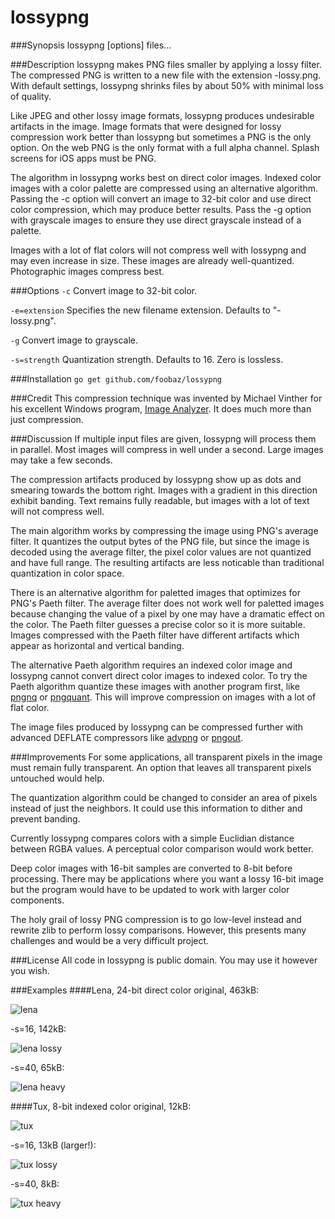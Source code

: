 lossypng
========

###Synopsis
lossypng [options] files...

###Description
lossypng makes PNG files smaller by applying a lossy filter. The compressed PNG
is written to a new file with the extension -lossy.png. With default settings,
lossypng shrinks files by about 50% with minimal loss of quality.

Like JPEG and other lossy image formats, lossypng produces undesirable artifacts
in the image. Image formats that were designed for lossy compression work
better than lossypng but sometimes a PNG is the only option. On the web PNG is
the only format with a full alpha channel. Splash screens for iOS apps must be
PNG.

The algorithm in lossypng works best on direct color images. Indexed color
images with a color palette are compressed using an alternative algorithm.
Passing the -c option will convert an image to 32-bit color and use direct
color compression, which may produce better results. Pass the -g option with
grayscale images to ensure they use direct grayscale instead of a palette.

Images with a lot of flat colors will not compress well with lossypng and may
even increase in size. These images are already well-quantized. Photographic
images compress best.

###Options
`-c`
Convert image to 32-bit color.

`-e=extension`
Specifies the new filename extension. Defaults to "-lossy.png".

`-g`
Convert image to grayscale.

`-s=strength`
Quantization strength. Defaults to 16. Zero is lossless.

###Installation
`go get github.com/foobaz/lossypng`

###Credit
This compression technique was invented by Michael Vinther for his excellent
Windows program, [Image Analyzer](http://meesoft.logicnet.dk/Analyzer/). It
does much more than just compression.

###Discussion
If multiple input files are given, lossypng will process them in parallel. Most
images will compress in well under a second. Large images may take a few
seconds.

The compression artifacts produced by lossypng show up as dots and smearing
towards the bottom right. Images with a gradient in this direction exhibit
banding. Text remains fully readable, but images with a lot of text will not
compress well.

The main algorithm works by compressing the image using PNG's average filter. It
quantizes the output bytes of the PNG file, but since the image is decoded
using the average filter, the pixel color values are not quantized and have full
range. The resulting artifacts are less noticable than traditional quantization
in color space.

There is an alternative algorithm for paletted images that optimizes for PNG's
Paeth filter. The average filter does not work well for paletted images because
changing the value of a pixel by one may have a dramatic effect on the color.
The Paeth filter guesses a precise color so it is more suitable. Images
compressed with the Paeth filter have different artifacts which appear as
horizontal and vertical banding.

The alternative Paeth algorithm requires an indexed color image and lossypng
cannot convert direct color images to indexed color. To try the Paeth algorithm
quantize these images with another program first, like
[pngnq](http://pngnq.sourceforge.net/) or [pngquant](http://pngquant.org/).
This will improve compression on images with a lot of flat color.

The image files produced by lossypng can be compressed further with advanced
DEFLATE compressors like
[advpng](http://advancemame.sourceforge.net/comp-readme.html) or
[pngout](http://advsys.net/ken/utils.htm).

###Improvements
For some applications, all transparent pixels in the image must remain fully
transparent. An option that leaves all transparent pixels untouched would help.

The quantization algorithm could be changed to consider an area of pixels
instead of just the neighbors. It could use this information to dither and
prevent banding.

Currently lossypng compares colors with a simple Euclidian distance between
RGBA values. A perceptual color comparison would work better.

Deep color images with 16-bit samples are converted to 8-bit before processing.
There may be applications where you want a lossy 16-bit image but the
program would have to be updated to work with larger color components.

The holy grail of lossy PNG compression is to go low-level instead and rewrite
zlib to perform lossy comparisons. However, this presents many challenges and
would be a very difficult project.

###License
All code in lossypng is public domain. You may use it however you wish.

###Examples
####Lena, 24-bit direct color
original, 463kB:

![lena](http://frammish.org/lossypng/lena.png)

-s=16, 142kB:

![lena lossy](http://frammish.org/lossypng/lena-lossy.png)

-s=40, 65kB:

![lena heavy](http://frammish.org/lossypng/lena-heavy.png)

####Tux, 8-bit indexed color
original, 12kB:

![tux](http://frammish.org/lossypng/Tux.png)

-s=16, 13kB (larger!):

![tux lossy](http://frammish.org/lossypng/Tux-lossy.png)

-s=40, 8kB:

![tux heavy](http://frammish.org/lossypng/Tux-heavy.png)
